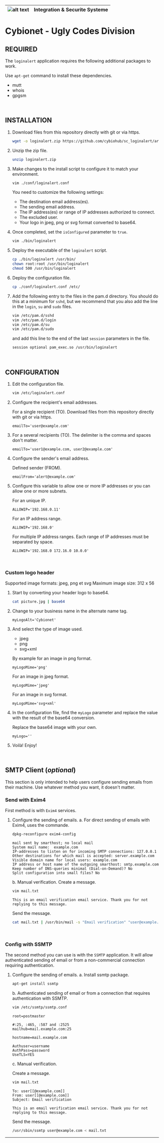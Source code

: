 | ![alt text][logo] | Integration & Securite Systeme |
| ------------- |:-------------:|

# Cybionet - Ugly Codes Division

## REQUIRED

The `loginalert` application requires the following additional packages to work.

 Use `apt-get` command to install these dependencies.
 - mutt
 - whois
 - gpgsm

<br>

## INSTALLATION

1. Download files from this repository directly with git or via https.
   ```bash
   wget -o loginalert.zip https://github.com/cybiohub/sc_loginalert/archive/refs/heads/main.zip
   ```

2. Unzip the zip file.
   ```bash
   unzip loginalert.zip
   ```

3. Make changes to the install script to configure it to match your environment.
   ```bash
   vim ./conf/loginalert.conf
   ```

	You need to customize the following settings:

	- The destination email address(es).
	- The sending email address.
	- The IP address(es) or range of IP addresses authorized to connect.
	- The excluded user.
	- Your logo in jpeg, png or svg format converted to base64.

4. Once completed, set the `isConfigured` parameter to `true`.
   ```bash
   vim ./bin/loginalert
   ```

5. Deploy the executable of the `loginalert` script.
   ```bash
   cp ./bin/loginalert /usr/bin/
   chown root:root /usr/bin/loginalert
   chmod 500 /usr/bin/loginalert
   ```

6. Deploy the configuration file.

   ```bash
   cp ./conf/loginalert.conf /etc/
   ```
		
7. Add the following entry to the files in the pam.d directory. You should do this at a minimum for `sshd`, but we recommend that you also add the line in the `login`, `su` and `sudo` files.

   ```bash
   vim /etc/pam.d/sshd
   vim /etc/pam.d/login
   vim /etc/pam.d/su
   vim /etc/pam.d/sudo
   ```

   and add this line to the end of the last `session` parameters in the file.

   ```bash
   session optional pam_exec.so /usr/bin/loginalert
   ```

<br>

## CONFIGURATION

1. Edit the configuration file.
   ```bash
   vim /etc/loginalert.conf
   ```

2. Configure the recipient's email addresses.

    For a single recipient (TO). Download files from this repository directly with git or via https.
   ```
   emailTo='user@example.com'
   ```

3. For a several recipients (TO). The delimiter is the comma and spaces don't matter.
   ```
   emailTo='user1@example.com, user2@example.com'
   ```

4. Configure the sender's email address.

    Defined sender (FROM).
   ```
   emailFrom='alert@example.com'
   ```

5. Configure this variable to allow one or more IP addresses or you can allow one or more subnets.

    For an unique IP.
   ```
   ALLOWIP='192.168.0.11'
   ```

    For an IP address range.
   ```
   ALLOWIP='192.168.0'
   ```

    For multiple IP address ranges. Each range of IP addresses must be separated by space.
   ```
   ALLOWIP='192.168.0 172.16.0 10.0.0'
   ```

<br>

### Custom logo header

Supported image formats: jpeg, png et svg 
Maximum image size: 312 x 56

1. Start by converting your header logo to base64.
   ```bash
   cat picture.jpg | base64
   ```

2. Change to your business name in the alternate name tag.
   ```
   myLogoAlt='Cybionet'
   ```

3. And select the type of image used.
     - jpeg
     - png
     - svg+xml

    By example for an image in png format.
   ```
   myLogoMime='png'
   ```

    For an image in jpeg format.
   ```
   myLogoMime='jpeg'
   ```

    For an image in svg format.
   ```
   myLogoMime='svg+xml'
   ```

4. In the configuration file, find the `myLogo` parameter and replace the value with the result of the base64 conversion.

    Replace the base64 image with your own.
   ```
   myLogo=''
   ```

5. Voilà! Enjoy!

<br>

## SMTP Client (_optional_)

This section is only intended to help users configure sending emails from their machine. Use whatever method you want, it doesn't matter.

### Send with Exim4

First method is with `Exim4` services.

1. Configure the sending of emails.
   a. For direct sending of emails with Exim4, uses the commande.

   ```bash
   dpkg-reconfigure exim4-config
   ```

   ```
   mail sent by smarthost; no local mail
   System mail name:  example.com
   IP-addresses to listen on for incoming SMTP connections: 127.0.0.1
   Other destinations for which mail is accepted: server.example.com
   Visible domain name for local users: example.com
   IP address or host name of the outgoing smarthost: smtp.example.com
   Keep number of DNS-queries minimal (Dial-on-Demand)? No
   Split configuration into small files? No
   ```

   b. Manual verification.
     Create a message.
   ```bash
   vim mail.txt
   ```

   ```
   This is an email verification email service. Thank you for not replying to this message.
   ```
  
   Send the message.
   ```bash
   cat mail.txt | /usr/bin/mail -s "Email verification" "user@example.com"
   ```

<br>

 ### Config with SSMTP
  
The second method you can use is with the `SSMTP` application. It will allow authenticated sending of email or from a non-commercial connection requiring authentication.

1. Configure the sending of emails.
   a. Install ssmtp package.
   ```bash
   apt-get install ssmtp
   ```

   b. Authenticated sending of email or from a connection that requires authentication with SSMTP.

   ```bash
   vim /etc/ssmtp/ssmtp.conf
   ```

   ```
   root=postmaster
   
   #:25, :465, :587 and :2525
   mailhub=mail.example.com:25
   
   hostname=mail.example.com

   Authuser=username
   AuthPass=password
   UseTLS=YES
   ```

   c. Manual verification.
   
   Create a message.
   ```bash
   vim mail.txt
   ```

   ```
   To: user[[@example.com]]
   From: user[[@example.com]]
   Subject: Email verification
   
   This is an email verification email service. Thank you for not replying to this message.
   ```
  
   Send the message.
   ```bash
   /usr/sbin/ssmtp user@example.com < mail.txt
   ```

---
[logo]: ./md/logo.png "Cybionet"
